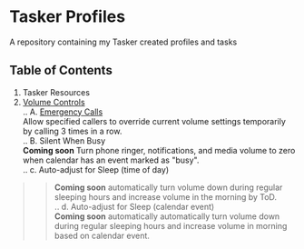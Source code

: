 # Tasker Profiles
A repository containing my Tasker created profiles and tasks  
## Table of Contents  
1. Tasker Resources  
2. [Volume Controls](https://github.com/paulfblack/tasker_profiles/tree/master/volume_controls)    
.. A. [Emergency Calls](https://github.com/paulfblack/tasker_profiles/tree/master/volume_controls/emergency_call)  
Allow specified callers to override current volume settings temporarily by calling 3 times in a row.  
.. B. Silent When Busy  
**Coming soon** Turn phone ringer, notifications, and media volume to zero when calendar has an event marked as "busy".  
.. c. Auto-adjust for Sleep (time of day)
>> **Coming soon** automatically turn volume down during regular sleeping hours and increase volume in the morning by ToD.  
.. d. Auto-adjust for Sleep (calendar event)  
>> **Coming soon** automatically automatically turn volume down during regular sleeping hours and increase volume in morning based on calendar event.  
